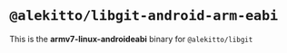 # `@alekitto/libgit-android-arm-eabi`

This is the **armv7-linux-androideabi** binary for `@alekitto/libgit`
